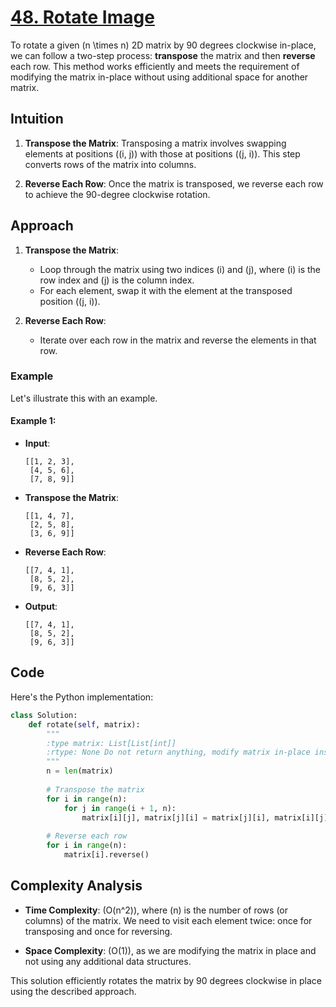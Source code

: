 # [48. Rotate Image](https://leetcode.com/problems/rotate-image/description/)

To rotate a given \(n \times n\) 2D matrix by 90 degrees clockwise in-place, we can follow a two-step process: **transpose** the matrix and then **reverse** each row. This method works efficiently and meets the requirement of modifying the matrix in-place without using additional space for another matrix.

## Intuition

1. **Transpose the Matrix**: Transposing a matrix involves swapping elements at positions \((i, j)\) with those at positions \((j, i)\). This step converts rows of the matrix into columns.

2. **Reverse Each Row**: Once the matrix is transposed, we reverse each row to achieve the 90-degree clockwise rotation.

## Approach

1. **Transpose the Matrix**:
   - Loop through the matrix using two indices \(i\) and \(j\), where \(i\) is the row index and \(j\) is the column index.
   - For each element, swap it with the element at the transposed position \((j, i)\).

2. **Reverse Each Row**:
   - Iterate over each row in the matrix and reverse the elements in that row.

### Example

Let's illustrate this with an example.

#### Example 1:

- **Input**: 

  ```
  [[1, 2, 3],
   [4, 5, 6],
   [7, 8, 9]]
  ```

- **Transpose the Matrix**:

  ```
  [[1, 4, 7],
   [2, 5, 8],
   [3, 6, 9]]
  ```

- **Reverse Each Row**:

  ```
  [[7, 4, 1],
   [8, 5, 2],
   [9, 6, 3]]
  ```

- **Output**: 

  ```
  [[7, 4, 1],
   [8, 5, 2],
   [9, 6, 3]]
  ```

## Code

Here's the Python implementation:

```python
class Solution:
    def rotate(self, matrix):
        """
        :type matrix: List[List[int]]
        :rtype: None Do not return anything, modify matrix in-place instead.
        """
        n = len(matrix)
        
        # Transpose the matrix
        for i in range(n):
            for j in range(i + 1, n):
                matrix[i][j], matrix[j][i] = matrix[j][i], matrix[i][j]
        
        # Reverse each row
        for i in range(n):
            matrix[i].reverse()
```

## Complexity Analysis

- **Time Complexity**: \(O(n^2)\), where \(n\) is the number of rows (or columns) of the matrix. We need to visit each element twice: once for transposing and once for reversing.
  
- **Space Complexity**: \(O(1)\), as we are modifying the matrix in place and not using any additional data structures.

This solution efficiently rotates the matrix by 90 degrees clockwise in place using the described approach.
